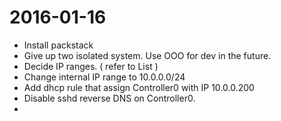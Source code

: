 # 2016-01-16

* Install packstack
* Give up two isolated system. Use OOO for dev in the future.
* Decide IP ranges. ( refer to List )
* Change internal IP range to 10.0.0.0/24
* Add dhcp rule that assign Controller0 with IP 10.0.0.200
* Disable sshd reverse DNS on Controller0.
* 
